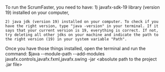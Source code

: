 To run the ScrumFaster, you need to have:
    1) javafx-sdk-19 library (version 19) installed on your computer,

    2) java jdk (version 19) installed on your computer. To check if you have the right version, type "java -version" in your terminal. If it
    says that your current version is 19, everything is correct. If not, try deleting all other jdks on your machine and indicate the path to
    the right version (19) in your system variable "Path".

Once you have those things installed, open the terminal and run the command: 
    $java --module-path <absolute path to your javafx-sdk-19 library> --add-modules javafx.controls,javafx.fxml,javafx.swing -jar <absolute path to the project .jar file>
